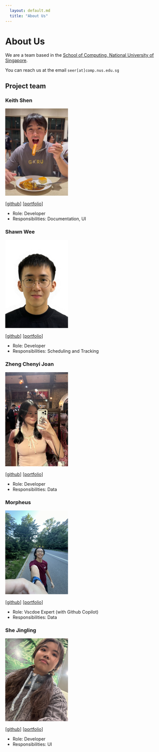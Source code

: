 ```yaml
---
  layout: default.md
  title: "About Us"
---
```


# About Us

We are a team based in the [School of Computing, National University of Singapore](http://www.comp.nus.edu.sg).

You can reach us at the email `seer[at]comp.nus.edu.sg`

## Project team

### Keith Shen

<img src="images/blurfrost.png" width="200px">

[[github](https://github.com/blurfrost)]
[[portfolio](team/blurfrost.md)]

* Role: Developer
* Responsibilities: Documentation, UI

### Shawn Wee

<img src="images/mcfishhh.png" width="200px">

[[github](http://github.com/McFishhh)]
[[portfolio](team/mcfishhh.md)]

* Role: Developer
* Responsibilities: Scheduling and Tracking

### Zheng Chenyi Joan

<img src="images/wafflescloud.png" width="200px">

[[github](http://github.com/wafflescloud)] [[portfolio](team/wafflescloud.md)]

* Role: Developer
* Responsibilities: Data

### Morpheus

<img src="images/morpheuschoo.png" width="200px">

[[github](http://github.com/morpheuschoo)]
[[portfolio](team/morpheuschoo.md)]

* Role: Vscdoe Expert (with Github Copilot)
* Responsibilities: Data

### She Jingling

<img src="images/jlismee.png" width="200px">

[[github](http://github.com/jlismee)]
[[portfolio](team/jlismee.md)]

* Role: Developer
* Responsibilities: UI
